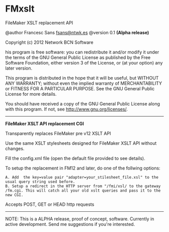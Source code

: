 FMxslt
======

FileMaker XSLT replacement API

@author Francesc Sans fsans@ntwk.es
@version 0.1 **(Alpha release)**
 
Copyright (c) 2012 Network BCN Software
 
his program is free software: you can redistribute it and/or modify
it under the terms of the GNU General Public License as published by
the Free Software Foundation, either version 3 of the License, or
(at your option) any later version.

This program is distributed in the hope that it will be useful,
but WITHOUT ANY WARRANTY; without even the implied warranty of
MERCHANTABILITY or FITNESS FOR A PARTICULAR PURPOSE.  See the
GNU General Public License for more details.

You should have received a copy of the GNU General Public License
along with this program.  If not, see <http://www.gnu.org/licenses/>.

 ------------------------------------------------------------------------------

 **FileMaker XSLT API replacement CGI**

Transparently replaces FileMaker pre v12 XSLT API
  
Use the same XSLT stylesheets designed for FileMaker XSLT API without changes. 

Fill the config.xml file (open the default file provided to see details). 

To setup the replacement in FM12 and later, do one of the follwing options: 

	A. Add  the key=value pair "adapter=your_stilesheet_file.xsl" to the usual query string used before.
	B. Setup a redirect in the HTTP server from "/fmi/xsl/ to the gateway /fm.cgi. This will catch all your old xslt queries and pass it to the new CGI.
	
Accepts POST, GET or HEAD http requests 

 ------------------------------------------------------------------------------

NOTE: This is a ALPHA release, proof of concept, software. Currently in active development. Send me suggestions if you're interested.



